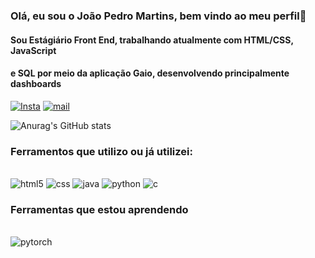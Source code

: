 
### Olá, eu sou o João Pedro Martins, bem vindo ao meu perfil👋
#### Sou Estágiário Front End, trabalhando atualmente com HTML/CSS, JavaScript
#### e SQL por meio da aplicação Gaio, desenvolvendo principalmente dashboards

[![Insta](https://img.shields.io/badge/Instagram-E4405F?style=for-the-badge&logo=instagram&logoColor=white)](instagram.com/jp_mads)
[![mail](https://img.shields.io/badge/Gmail-D14836?style=for-the-badge&logo=gmail&logoColor=white)](mailto:aspuma13@gmail.com)



![Anurag's GitHub stats](https://github-readme-stats.vercel.app/api?username=JPedroMA&show_icons=true&theme=dracula)

### Ferramentos que utilizo ou já utilizei:

<div style="display: inline_block"><br/>
    <img alt="html5" src="https://img.shields.io/badge/HTML-239120?style=for-the-badge&logo=html5&logoColor=white"/>
    <img alt="css" src="https://img.shields.io/badge/CSS-239120?&style=for-the-badge&logo=css3&logoColor=white"/>
    <img alt="java" src="https://img.shields.io/badge/Java-ED8B00?style=for-the-badge&logo=openjdk&logoColor=white"/>
    <img alt="python" src="https://img.shields.io/badge/Python-14354C?style=for-the-badge&logo=python&logoColor=white"/>
    <img alt="c" src="https://img.shields.io/badge/C-00599C?style=for-the-badge&logo=c&logoColor=white"/>


</div>

### Ferramentas que estou aprendendo

<div style="display: inline_block"><br/>
    <img alt="pytorch" src="https://img.shields.io/badge/PyTorch-%23EE4C2C.svg?style=for-the-badge&logo=PyTorch&logoColor=white"/>
    

</div>



